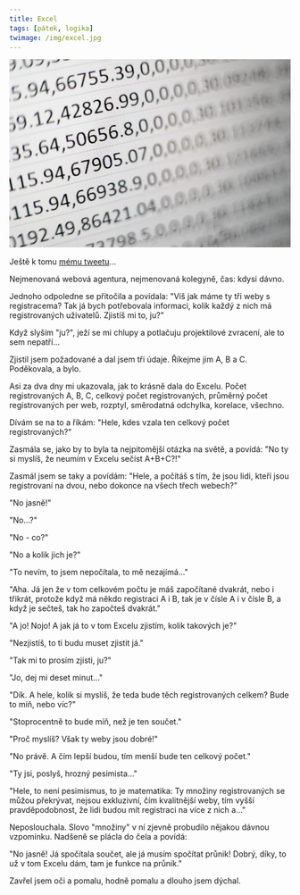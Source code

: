 ```yaml
---
title: Excel
tags: [pátek, logika]
twimage: /img/excel.jpg
---
```


![cover](/img/excel.jpg)

Ještě k tomu [mému tweetu](https://twitter.com/adent/status/1417798036479164423)...

Nejmenovaná webová agentura, nejmenovaná kolegyně, čas: kdysi dávno.

Jednoho odpoledne se přitočila a povídala: "Víš jak máme ty tři weby s registracema? Tak já bych potřebovala informaci, kolik každý z nich má registrovaných uživatelů. Zjistíš mi to, ju?"

Když slyším "ju?", ježí se mi chlupy a potlačuju projektilové zvracení, ale to sem nepatří...

Zjistil jsem požadované a dal jsem tři údaje. Říkejme jim A, B a C. Poděkovala, a bylo.

Asi za dva dny mi ukazovala, jak to krásně dala do Excelu. Počet registrovaných A, B, C, celkový počet registrovaných, průměrný počet registrovaných per web, rozptyl, směrodatná odchylka, korelace, všechno.

Dívám se na to a říkám: "Hele, kdes vzala ten celkový počet registrovaných?"

Zasmála se, jako by to byla ta nejpitomější otázka na světě, a povídá: "No ty si myslíš, že neumím v Excelu sečíst A+B+C?!"

Zasmál jsem se taky a povídám: "Hele, a počítáš s tím, že jsou lidi, kteří jsou registrovaní na dvou, nebo dokonce na všech třech webech?"

"No jasně!"

"No...?"

"No - co?"

"No a kolik jich je?"

"To nevím, to jsem nepočítala, to mě nezajímá..."

"Aha. Já jen že v tom celkovém počtu je máš započítané dvakrát, nebo i třikrát, protože když má někdo registraci A i B, tak je v čísle A i v čísle B, a když je sečteš, tak ho započteš dvakrát."

"A jo! Nojo! A jak já to v tom Excelu zjistím, kolik takových je?"

"Nezjistíš, to ti budu muset zjistit já."

"Tak mi to prosím zjisti, ju?"

"Jo, dej mi deset minut..."

"Dík. A hele, kolik si myslíš, že teda bude těch registrovaných celkem? Bude to míň, nebo víc?"

"Stoprocentně to bude míň, než je ten součet."

"Proč myslíš? Však ty weby jsou dobré!"

"No právě. A čím lepší budou, tím menší bude ten celkový počet."

"Ty jsi, poslyš, hrozný pesimista..."

"Hele, to není pesimismus, to je matematika: Ty množiny registrovaných se můžou překrývat, nejsou exkluzivní, čím kvalitnější weby, tím vyšší pravděpodobnost, že lidi budou mít registraci na více z nich a..."

Neposlouchala. Slovo "množiny" v ní zjevně probudilo nějakou dávnou vzpomínku. Nadšeně se plácla do čela a povídá:

"No jasně! Já spočítala součet, ale já musím spočítat průnik! Dobrý, díky, to už v tom Excelu dám, tam je funkce na průnik."

Zavřel jsem oči a pomalu, hodně pomalu a dlouho jsem dýchal.